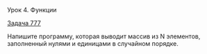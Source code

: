 Урок 4. Функции

[Задача 777](/Task1/Program.cs)

Напишите программу, которая выводит массив из N элементов, заполненный нулями и единицами в случайном порядке.